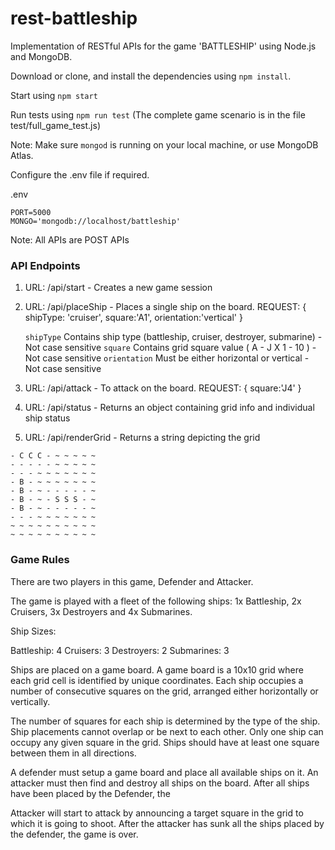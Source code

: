 # rest-battleship

Implementation of RESTful APIs for the game 'BATTLESHIP' using Node.js and MongoDB.

Download or clone, and install the dependencies using `npm install`.

Start using `npm start`

Run tests using `npm run test`
(The complete game scenario is in the file test/full_game_test.js)

Note: Make sure `mongod` is running on your local machine, or use MongoDB Atlas.

Configure the .env file if required.

.env
```
PORT=5000
MONGO='mongodb://localhost/battleship'
```

Note: All APIs are POST APIs

### API Endpoints

1. URL: /api/start  - Creates a new game session

2. URL: /api/placeShip - Places a single ship on the board. 
    REQUEST: {
      shipType: 'cruiser', 
      square:'A1', 
      orientation:'vertical' 
    }
    
     `shipType` Contains ship type (battleship, cruiser, destroyer, submarine) - Not case sensitive
     `square` Contains grid square value ( A - J X 1 - 10 ) - Not case sensitive
     `orientation` Must be either horizontal or vertical - Not case sensitive
    
3. URL: /api/attack - To attack on the board. 
    REQUEST: {
      square:'J4'
    }

4. URL: /api/status - Returns an object containing grid info and individual ship status

5. URL: /api/renderGrid - Returns a string depicting the grid 
```
- C C C - ~ ~ ~ ~ ~
- - - - - ~ ~ ~ ~ ~
- - - ~ ~ ~ ~ ~ ~ ~
- B - ~ ~ ~ ~ ~ ~ ~
- B - ~ - - - - - ~
- B - ~ - S S S - ~
- B - ~ - - - - - ~
- - - ~ ~ ~ ~ ~ ~ ~
~ ~ ~ ~ ~ ~ ~ ~ ~ ~
~ ~ ~ ~ ~ ~ ~ ~ ~ ~
```

### Game Rules

There are two players in this game, Defender and Attacker.

The game is played with a fleet of the following ships: 1x Battleship, 2x Cruisers, 3x Destroyers
and 4x Submarines.

Ship Sizes:

Battleship: 4
Cruisers: 3
Destroyers: 2
Submarines: 3

Ships are placed on a game board. A game board is a 10x10 grid where each grid cell is
identified by unique coordinates. Each ship occupies a number of consecutive squares on the
grid, arranged either horizontally or vertically.

The number of squares for each ship is determined by the type of the ship. Ship placements
cannot overlap or be next to each other. Only one ship can occupy any given square in the grid.
Ships should have at least one square between them in all directions.

A defender must setup a game board and place all available ships on it. An attacker must then
find and destroy all ships on the board. After all ships have been placed by the Defender, the

Attacker will start to attack by announcing a target square in the grid to which it is going to
shoot. After the attacker has sunk all the ships placed by the defender, the game is over.
    



